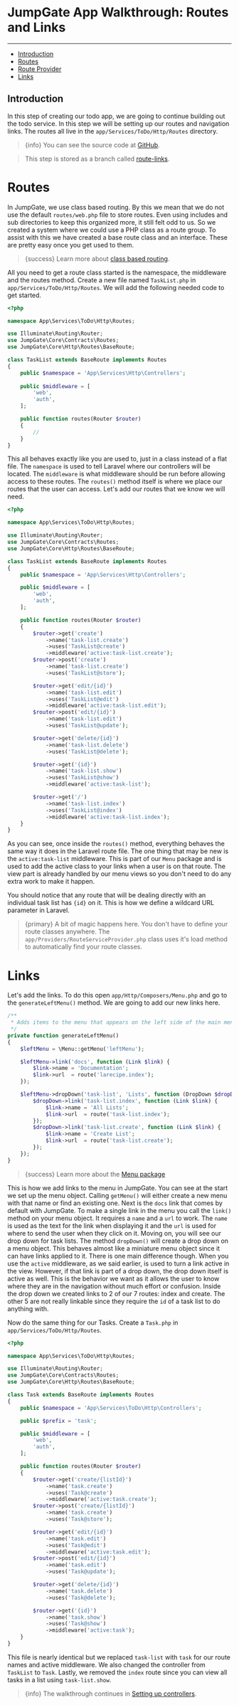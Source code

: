 # JumpGate App Walkthrough: Routes and Links

---

- [Introduction](#introduction)
- [Routes](#routes)
- [Route Provider](#route-provider)
- [Links](#links)

<a name="introduction"></a>
## Introduction

In this step of creating our todo app, we are going to continue building out the todo service.  In this step we will be 
setting up our routes and navigation links.  The routes all live in the `app/Services/ToDo/Http/Routes` directory.

> {info} You can see the source code at [GitHub](https://github.com/JumpGateio/ToDo-Walkthrough).

> This step is stored as a branch called [route-links](https://github.com/JumpGateio/ToDo-Walkthrough/tree/3-route-links).

<a name="routes"></a>
# Routes

In JumpGate, we use class based routing.  By this we mean that we do not use the default `routes/web.php` file to store 
routes.  Even using includes and sub directories to keep this organized more, it still felt odd to us.  So we created a 
system where we could use a PHP class as a route group.  To assist with this we have created a base route class and an 
interface.  These are pretty easy once you get used to them.

> {success} Learn more about [class based routing](/docs/{{version}}/core-class-based-routing).

All you need to get a route class started is the namespace, the middleware and the routes method.  Create a new file named 
`TaskList.php` in `app/Services/ToDo/Http/Routes`.  We will add the following needed code to get started.

```php
<?php

namespace App\Services\ToDo\Http\Routes;

use Illuminate\Routing\Router;
use JumpGate\Core\Contracts\Routes;
use JumpGate\Core\Http\Routes\BaseRoute;

class TaskList extends BaseRoute implements Routes
{
    public $namespace = 'App\Services\Http\Controllers';
    
    public $middleware = [
        'web',
        'auth',
    ];

    public function routes(Router $router)
    {
        //
    }
}
```

This all behaves exactly like you are used to, just in a class instead of a flat file.  The `namespace` is used to tell Laravel 
where our controllers will be located.  The `middleware` is what middleware should be run before allowing access to these 
routes.  The `routes()` method itself is where we place our routes that the user can access.  Let's add our routes that 
we know we will need.

```php
<?php

namespace App\Services\ToDo\Http\Routes;

use Illuminate\Routing\Router;
use JumpGate\Core\Contracts\Routes;
use JumpGate\Core\Http\Routes\BaseRoute;

class TaskList extends BaseRoute implements Routes
{
    public $namespace = 'App\Services\Http\Controllers';

    public $middleware = [
        'web',
        'auth',
    ];

    public function routes(Router $router)
    {
        $router->get('create')
            ->name('task-list.create')
            ->uses('TaskList@create')
            ->middleware('active:task-list.create');
        $router->post('create')
            ->name('task-list.create')
            ->uses('TaskList@store');

        $router->get('edit/{id}')
            ->name('task-list.edit')
            ->uses('TaskList@edit')
            ->middleware('active:task-list.edit');
        $router->post('edit/{id}')
            ->name('task-list.edit')
            ->uses('TaskList@update');

        $router->get('delete/{id}')
            ->name('task-list.delete')
            ->uses('TaskList@delete');

        $router->get('{id}')
            ->name('task-list.show')
            ->uses('TaskList@show')
            ->middleware('active:task-list');

        $router->get('/')
            ->name('task-list.index')
            ->uses('TaskList@index')
            ->middleware('active:task-list.index');
    }
}
```

As you can see, once inside the `routes()` method, everything behaves the same way it does in the Laravel route file.  The 
one thing that may be new is the `active:task-list` middleware.  This is part of our `Menu` package and is used to add the 
active class to your links when a user is on that route.  The view part is already handled by our menu views so you don't 
need to do any extra work to make it happen.

You should notice that any route that will be dealing directly with an individual task list has `{id}` on it.  This is 
how we define a wildcard URL parameter in Laravel.

> {primary} A bit of magic happens here.  You don't have to define your route classes anywhere.  The `app/Providers/RouteServiceProvider.php` 
class uses it's load method to automatically find your route classes.


<a name="links"></a>
# Links

Let's add the links.  To do this open `app/Http/Composers/Menu.php` and go to the `generateLeftMenu()` method.  We are going 
to add our new links here.

```php
/**
 * Adds items to the menu that appears on the left side of the main menu.
 */
private function generateLeftMenu()
{
    $leftMenu = \Menu::getMenu('leftMenu');

    $leftMenu->link('docs', function (Link $link) {
        $link->name = 'Documentation';
        $link->url  = route('larecipe.index');
    });

    $leftMenu->dropDown('task-list', 'Lists', function (DropDown $dropDown) {
        $dropDown->link('task-list.index', function (Link $link) {
            $link->name = 'All Lists';
            $link->url  = route('task-list.index');
        });
        $dropDown->link('task-list.create', function (Link $link) {
            $link->name = 'Create List';
            $link->url  = route('task-list.create');
        });
    });
}
```

> {success} Learn more about the [Menu package](/docs/{{version}}/menu-quickstart)

This is how we add links to the menu in JumpGate.  You can see at the start we set up the menu object.  Calling `getMenu()` 
will either create a new menu with that name or find an existing one.  Next is the `docs` link that comes by default with 
JumpGate.  To make a single link in the menu you call the `link()` method on your menu object.  It requires a `name` and 
a `url` to work.  The `name` is used as the text for the link when displaying it and the `url` is used for where to send 
the user when they click on it.  Moving on, you will see our drop down for task lists.  The method `dropDown()` will create 
a drop down on a menu object.  This behaves almost like a miniature menu object since it can have links applied to it.  There 
is one main difference though.  When you use the `active` middleware, as we said earlier, is used to turn a link 
active in the view.  However, if that link is part of a drop down, the drop down itself is active as well.  This is the 
behavior we want as it allows the user to know where they are in the navigation without much effort or confusion.  Inside 
the drop down we created links to 2 of our 7 routes: index and create.  The other 5 are not really linkable since they 
require the `id` of a task list to do anything with.

Now do the same thing for our Tasks.  Create a `Task.php` in `app/Services/ToDo/Http/Routes`.

```php
<?php

namespace App\Services\ToDo\Http\Routes;

use Illuminate\Routing\Router;
use JumpGate\Core\Contracts\Routes;
use JumpGate\Core\Http\Routes\BaseRoute;

class Task extends BaseRoute implements Routes
{
    public $namespace = 'App\Services\ToDo\Http\Controllers';

    public $prefix = 'task';

    public $middleware = [
        'web',
        'auth',
    ];

    public function routes(Router $router)
    {
        $router->get('create/{listId}')
            ->name('task.create')
            ->uses('Task@create')
            ->middleware('active:task.create');
        $router->post('create/{listId}')
            ->name('task.create')
            ->uses('Task@store');

        $router->get('edit/{id}')
            ->name('task.edit')
            ->uses('Task@edit')
            ->middleware('active:task.edit');
        $router->post('edit/{id}')
            ->name('task.edit')
            ->uses('Task@update');

        $router->get('delete/{id}')
            ->name('task.delete')
            ->uses('Task@delete');

        $router->get('{id}')
            ->name('task.show')
            ->uses('Task@show')
            ->middleware('active:task');
    }
}
```

This file is nearly identical but we replaced `task-list` with `task` for our route names and active middleware.  We also 
changed the controller from `TaskList` to `Task`.  Lastly, we removed the `index` route since you can view all tasks in a 
list using `task-list.show`.

> {info} The walkthrough continues in [Setting up controllers](/docs/{{version}}/jumpgate-walkthrough-4-controllers).
